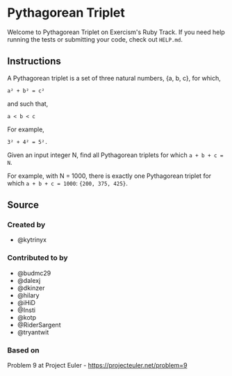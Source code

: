 # Pythagorean Triplet

Welcome to Pythagorean Triplet on Exercism's Ruby Track.
If you need help running the tests or submitting your code, check out `HELP.md`.

## Instructions

A Pythagorean triplet is a set of three natural numbers, {a, b, c}, for which,

```text
a² + b² = c²
```

and such that,

```text
a < b < c
```

For example,

```text
3² + 4² = 5².
```

Given an input integer N, find all Pythagorean triplets for which `a + b + c = N`.

For example, with N = 1000, there is exactly one Pythagorean triplet for which `a + b + c = 1000`: `{200, 375, 425}`.

## Source

### Created by

- @kytrinyx

### Contributed to by

- @budmc29
- @dalexj
- @dkinzer
- @hilary
- @iHiD
- @Insti
- @kotp
- @RiderSargent
- @tryantwit

### Based on

Problem 9 at Project Euler - https://projecteuler.net/problem=9